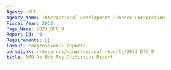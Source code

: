 ```yaml
---
Agency: DFC
Agency_Name: International Development Finance Corporation
Fiscal_Year: 2023
Page_Name: 2023_DFC_9
Report_Id: '9'
Requirements: []
layout: congressional-reports
permalink: /resources/congressional-reports/2023_DFC_9
title: OMB Do Not Pay Initiative Report
---
```

